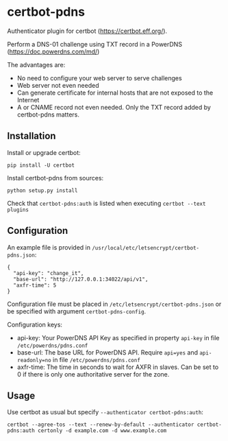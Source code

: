 certbot-pdns
============

Authenticator plugin for certbot (https://certbot.eff.org/).

Perform a DNS-01 challenge using TXT record in a PowerDNS (https://doc.powerdns.com/md/)

The advantages are:
 - No need to configure your web server to serve challenges
 - Web server not even needed
 - Can generate certificate for internal hosts that are not exposed to the Internet
 - A or CNAME record not even needed. Only the TXT record added by certbot-pdns matters.

Installation
------------

Install or upgrade certbot:

`pip install -U certbot`

Install certbot-pdns from sources:

`python setup.py install`

Check that `certbot-pdns:auth` is listed when executing `certbot --text plugins`

Configuration
-------------

An example file is provided in `/usr/local/etc/letsencrypt/certbot-pdns.json`:
```
{
  "api-key": "change_it",
  "base-url": "http://127.0.0.1:34022/api/v1",
  "axfr-time": 5
}
```

Configuration file must be placed in `/etc/letsencrypt/certbot-pdns.json` or be specified with argument `certbot-pdns-config`.

Configuration keys:

 - api-key: Your PowerDNS API Key as specified in property `api-key` in file `/etc/powerdns/pdns.conf`
 - base-url: The base URL for PowerDNS API. Require `api=yes` and `api-readonly=no` in file `/etc/powerdns/pdns.conf`
 - axfr-time: The time in seconds to wait for AXFR in slaves. Can be set to 0 if there is only one authoritative server for the zone.

Usage
-----

Use certbot as usual but specify `--authenticator certbot-pdns:auth`:

`certbot --agree-tos --text --renew-by-default --authenticator certbot-pdns:auth certonly -d example.com -d www.example.com`

